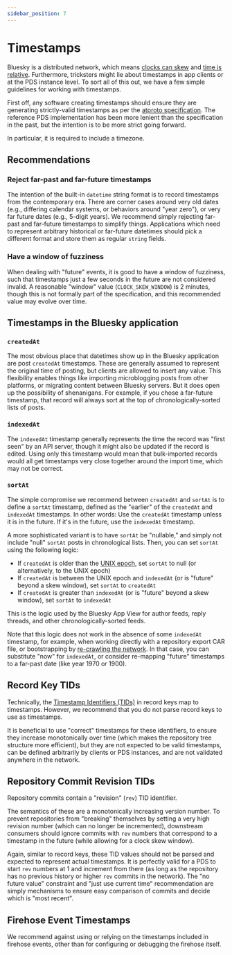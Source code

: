 ```yaml
---
sidebar_position: 7
---
```


# Timestamps

Bluesky is a distributed network, which means [clocks can skew](https://en.wikipedia.org/wiki/Clock_skew) and [time is relative](https://en.wikipedia.org/wiki/General_relativity). Furthermore, tricksters might lie about timestamps in app clients or at the PDS instance level. To sort all of this out, we have a few simple guidelines for working with timestamps.

First off, any software creating timestamps should ensure they are generating strictly-valid timestamps as per the [atproto specification](https://atproto.com/specs/lexicon#datetime). The reference PDS implementation has been more lenient than the specification in the past, but the intention is to be more strict going forward.

In particular, it is required to include a timezone.

## Recommendations

### Reject far-past and far-future timestamps

The intention of the built-in `datetime` string format is to record timestamps from the contemporary era. There are corner cases around very old dates (e.g., differing calendar systems, or behaviors around "year zero"), or very far future dates (e.g., 5-digit years). We recommend simply rejecting far-past and far-future timestamps to simplify things. Applications which need to represent arbitrary historical or far-future datetimes should pick a different format and store them as regular `string` fields.

### Have a window of fuzziness

When dealing with "future" events, it is good to have a window of fuzziness, such that timestamps just a few seconds in the future are not considered invalid. A reasonable "window" value (`CLOCK_SKEW_WINDOW`) is 2 minutes, though this is not formally part of the specification, and this recommended value may evolve over time.


## Timestamps in the Bluesky application

### `createdAt`

The most obvious place that datetimes show up in the Bluesky application are post `createdAt` timestamps. These are generally assumed to represent the original time of posting, but clients are allowed to insert any value. This flexibility enables things like importing microblogging posts from other platforms, or migrating content between Bluesky servers. But it does open up the possibility of shenanigans. For example, if you chose a far-future timestamp, that record will always sort at the top of chronologically-sorted lists of posts.

### `indexedAt`

The `indexedAt` timestamp generally represents the time the record was "first seen" by an API server, though it might also be updated if the record is edited. Using only this timestamp would mean that bulk-imported records would all get timestamps very close together around the import time, which may not be correct.

### `sortAt`

The simple compromise we recommend between `createdAt` and `sortAt` is to define a `sortAt` timestamp, defined as the "earlier" of the `createdAt` and `indexedAt` timestamps. In other words: Use the `createdAt` timestamp unless it is in the future. If it's in the future, use the `indexedAt` timestamp.

A more sophisticated variant is to have `sortAt` be "nullable," and simply not include "null" `sortAt` posts in chronological lists. Then, you can set `sortAt` using the following logic:

* If `createdAt` is older than the [UNIX epoch](https://en.wikipedia.org/wiki/Unix_time), set `sortAt` to null (or alternatively, to the UNIX epoch)
* If `createdAt` is between the UNIX epoch and `indexedAt` (or is "future" beyond a skew window), set `sortAt` to `createdAt`
* If `createdAt` is greater than `indexedAt` (or is "future" beyond a skew window), set `sortAt` to `indexedAt`

This is the logic used by the Bluesky App View for author feeds, reply threads, and other chronologically-sorted feeds.

Note that this logic does not work in the absence of some `indexedAt` timestamp, for example, when working directly with a repository export CAR file, or bootstrapping by [re-crawling the network](/docs/advanced-guides/backfill). In that case, you can substitute "now" for `indexedAt`, or consider re-mapping "future" timestamps to a far-past date (like year 1970 or 1900).

## Record Key TIDs

Technically, the [Timestamp Identifiers (TIDs)](https://atproto.com/specs/record-key#record-key-type-tid) in record keys map to timestamps. However, we recommend that you do not parse record keys to use as timestamps.

 It is beneficial to use "correct" timestamps for these identifiers, to ensure they increase monotonically over time (which makes the repository tree structure more efficient), but they are not expected to be valid timestamps, can be defined arbitrarily by clients or PDS instances, and are not validated anywhere in the network.

## Repository Commit Revision TIDs

Repository commits contain a "revision" (`rev`) TID identifier.

The semantics of these are a monotonically increasing version number. To prevent repositories from "breaking" themselves by setting a very high revision number (which can no longer be incremented), downstream consumers should ignore commits with `rev` numbers that correspond to a timestamp in the future (while allowing for a clock skew window).

Again, similar to record keys, these TID values should not be parsed and expected to represent actual timestamps. It is perfectly valid for a PDS to start `rev` numbers at 1 and increment from there (as long as the repository has no previous history or higher `rev` commits in the network). The "no future value" constraint and "just use current time" recommendation are simply mechanisms to ensure easy comparison of commits and decide which is "most recent".

## Firehose Event Timestamps

We recommend against using or relying on the timestamps included in firehose events, other than for configuring or debugging the firehose itself.
